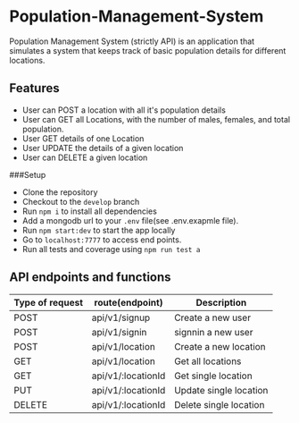 # Population-Management-System
Population Management System (strictly API) is an application that simulates a system that keeps track of basic population details for different locations.


## Features
* User can POST a location with all it's population details
* User can GET all Locations, with the number of males, females, and total population.
* User GET details of one Location
* User UPDATE the details of a given location
* User can DELETE a given location


###Setup

* Clone the repository
* Checkout to the `develop` branch
* Run `npm i` to install all dependencies
* Add a mongodb url to your `.env` file(see .env.exapmle file).
* Run `npm start:dev` to start the app locally
* Go to `localhost:7777` to access end points.
* Run all tests and coverage using `npm run test a`


## API endpoints and functions

Type of request | route(endpoint)       | Description
----------------| ----------| --------------------
POST     |api/v1/signup|Create a new user
POST     |api/v1/signin|signnin a new user
POST     |api/v1/location|Create a new location
GET      |api/v1/location|Get all locations
GET      |api/v1/:locationId|Get single location
PUT      |api/v1/:locationId|Update single location
DELETE   |api/v1/:locationId|Delete single location
